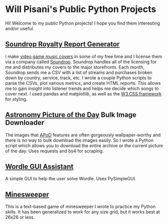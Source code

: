 # Will Pisani's Public Python Projects

Hi! Welcome to my public Python projects! I hope you find them interesting and/or useful.

## [Soundrop Royalty Report Generator](https://github.com/wapisani/public-pyprojects/tree/main/Soundrop)
I make [video game music covers](https://music.pisani.me/) in some of my free time and I license them via a company called [Soundrop](https://soundrop.com/). Soundrop handles all of the licensing for me and distributes my covers to the major storefronts. Each month, Soundrop sends me a CSV with a list of streams and purchases broken down by country, service, track, etc. I wrote a couple Python scripts to parse the CSVs, plot various metrics, and create HTML reports. This allows me to gain insight into listener trends and helps me decide which songs to cover next. I used pandas and matplotlib, as well as the [W3.CSS framework](https://www.w3schools.com/w3css/) for styling. 

## [Astronomy Picture of the Day](https://github.com/wapisani/public-pyprojects/tree/26974252093434d0f83de8b5067af6bff96035ec/APoD_Scraper) Bulk Image Downloader
The images that [APoD](https://apod.nasa.gov/apod/) features are often gorgeously wallpaper-worthy and there is no way to bulk download the images easily. So I wrote a Python script which allows you to download the entire archive or the current picture of the day. Uses requests and bs4 for scraping.

## [Wordle GUI Assistant](https://github.com/wapisani/public-pyprojects/tree/main/Wordle_Solver)
A simple GUI to help the user solve Wordle. Uses PySimpleGUI.

## [Minesweeper](https://github.com/wapisani/public-pyprojects/tree/26974252093434d0f83de8b5067af6bff96035ec/Minesweeper)
This is a text-based game of minesweeper I wrote to practice my Python skills. It has been generalized to work for any size grid, but it works best at 26x26 or less. 
